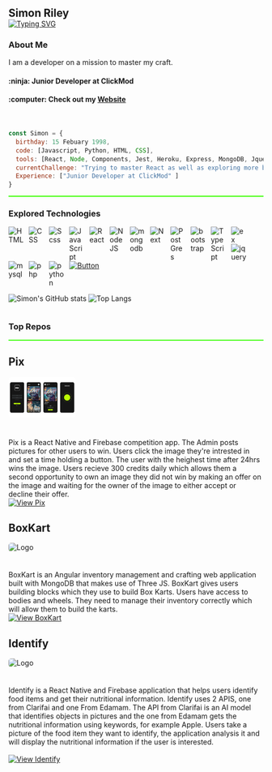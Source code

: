 <!-- HEADER SECTION -->
<h2 align="left" style="padding:0;margin:0;">Simon Riley</h2>
<a href="https://git.io/typing-svg"><img src="https://readme-typing-svg.demolab.com?font=Fira+Code&weight=600&size=32&pause=1000&color=37B4FB&center=true&vCenter=true&width=1400&lines=Software Developer" alt="Typing SVG" /></a>
</br> 

### About Me

<p align="left" > I am a developer on a mission to master my craft.  </p>

<h4 align="left" >:ninja: Junior Developer at ClickMod </h4>
<h4 align="left" >:computer: Check out my <a href="littlemenace.co.za ">Website</a></h4>

<br/>

```javascript
const Simon = {
  birthday: 15 Febuary 1998,
  code: [Javascript, Python, HTML, CSS],
  tools: [React, Node, Components, Jest, Heroku, Express, MongoDB, Jquery, Bootstrap, Scss],
  currentChallenge: "Trying to master React as well as exploring more backend technologies."
  Experience: ["Junior Developer at ClickMod" ]
}
```
<hr style="height: 
1.5px; background-color: #3AFF00;" />

### Explored Technologies

<img align="left" alt="HTML" width="30px" style="padding-right:10px;" src="https://cdn.jsdelivr.net/gh/devicons/devicon/icons/html5/html5-plain.svg" />
<img align="left" alt="CSS" width="30px" style="padding-right:10px;" src="https://cdn.jsdelivr.net/gh/devicons/devicon/icons/css3/css3-plain.svg" />
<img align="left" alt="Scss" width="30px" style="padding-right:10px;" src="https://avatars.githubusercontent.com/u/317889?v=4" />
<img align="left" alt="JavaScript" width="30px" style="padding-right:10px;" src="https://cdn.jsdelivr.net/gh/devicons/devicon/icons/javascript/javascript-plain.svg" />
<img align="left" alt="React" width="30px" style="padding-right:10px;" src="https://cdn.jsdelivr.net/gh/devicons/devicon/icons/react/react-original.svg" />
<img align="left" alt="NodeJS" width="30px" style="padding-right:10px;" src="https://cdn.jsdelivr.net/gh/devicons/devicon/icons/nodejs/nodejs-original.svg" />
<img align="left" alt="mongodb" width="30px" style="padding-right:10px;" src="https://cdn.jsdelivr.net/gh/devicons/devicon/icons/mongodb/mongodb-original.svg" />
<img align="left" alt="Next" width="30px" style="padding-right:10px;" src="https://cdn.jsdelivr.net/gh/devicons/devicon/icons/nextjs/nextjs-original.svg" />
<img align="left" alt="PostGres" width="30px" style="padding-right:10px;" src="https://cdn.jsdelivr.net/gh/devicons/devicon/icons/postgresql/postgresql-original.svg" />
<img align="left" alt="bootstrap" width="30px" style="padding-right:10px;" src="https://cdn.jsdelivr.net/gh/devicons/devicon/icons/bootstrap/bootstrap-original.svg" />
<img align="left" alt="TypeScript" width="30px" style="padding-right:10px;"  src="https://cdn.jsdelivr.net/gh/devicons/devicon/icons/typescript/typescript-original.svg" />
<img align="left" alt="ex" width="30px" style="padding-right:10px;" src="https://cdn.jsdelivr.net/gh/devicons/devicon/icons/express/express-original.svg" />
<img align="left" alt="jquery" width="30px" style="padding-right:10px;" src="https://cdn.jsdelivr.net/gh/devicons/devicon/icons/jquery/jquery-original.svg" />
<img align="left" alt="mysql" width="30px" style="padding-right:10px;" src="https://cdn.jsdelivr.net/gh/devicons/devicon/icons/mysql/mysql-original.svg" />
<img align="left" alt="php" width="30px" style="padding-right:10px;" src="https://cdn.jsdelivr.net/gh/devicons/devicon/icons/php/php-original.svg" />
<img align="left" alt="python" width="30px" style="padding-right:10px;" src="https://cdn.jsdelivr.net/gh/devicons/devicon/icons/python/python-original.svg" />
<br/>
<br/>
<br/>
<br/>
<div style="display: flex; justify-content: space-between; justify-content: flex-start; align-items:center; gap: 10px">
  <a href="https://www.linkedin.com/in/simon-riley-018640194">
    <img alt="Button" title="Liniked in" src="https://custom-icon-badges.demolab.com/badge/-My%20LinkedIn-blue?style=for-the-badge&logoColor=white&logo=repo"/>
  </a>
</div>

<br/>
<br/>

<div  style="display: flex; flex-direction: row">
  
![Simon's GitHub stats](https://github-readme-stats.vercel.app/api?username=SimonR1ley&show_icons=true&theme=shadow_blue)
![Top Langs](https://github-readme-stats.vercel.app/api/top-langs/?username=SimonR1ley&hide=php&theme=shadow_blue) 
  
</div>


<h3> Top Repos </h3>
<hr style="height: 
1.5px; background-color: #3AFF00;" />

<div style="margin-right: .25rem; margin-bottom: .5rem">
        <h2>Pix</h2>
            <img src="images/pix.png" alt="Logo" style="max-width: 100%;    
              height: 80px; margin-bottom: 20px; border-radius: 5px;">
</br>
</br>
Pix is a React Native and Firebase competition app. The Admin posts pictures for other users to win. Users click the image they're intrested in and set a time holding a button. The user with the heighest time after 24hrs wins the image. Users recieve 300 credits daily which allows them a second opportunity to own an image they did not win by making an offer on the image and waiting for the owner of the image to either accept or decline their offer.
        <div style="display: flex; justify-content: space-between">
        <a href="https://github.com/SimonR1ley/Pix">
          <img alt="View Pix" title="Open Overflow"              
              src="https://custom-icon-badges.demolab.com/badge/View%20Pix%20-red.svg?style=for-the-badge&logo=code&logoSource=feather"/>
        </a>
     </div>
  </div>

  <div style="margin-right: .25rem; margin-bottom: .5rem">
        <h2>BoxKart</h2>
        <img src="https://drive.google.com/file/d/1mLaN1PI8CNJthLnNlcc9_fdRU8ThVn_Z/view?usp=drive_link" alt="Logo" style="max-width: 100%;    
              height: 80px; margin-bottom: 20px; border-radius: 5px;">

</br>
</br>
BoxKart is an Angular inventory management and crafting web application built with MongoDB that makes use of Three JS. BoxKart gives users building blocks which they use to build Box Karts. Users have access to bodies and wheels. They need to manage their inventory correctly which will allow them to build the karts. 
        <div style="display: flex; justify-content: space-between">
        <a href="https://github.com/SimonR1ley/BoxKart">
          <img alt="View BoxKart" title="BoxKart"              
              src="https://custom-icon-badges.demolab.com/badge/View%20BoxKart%20-red.svg?style=for-the-badge&logo=code&logoSource=feather"/>
        </a>
     </div>
  </div>
    <div style="margin-right: .25rem; margin-bottom: .5rem">
        <h2>Identify</h2>
                    <img src="https://drive.google.com/file/d/1qKFB8z6LGyLCs2xi0xUIg0fSNDHPLCuQ/view?usp=drive_link" alt="Logo" style="max-width: 100%;    
              height: 70px; margin-bottom: 20px; border-radius: 5px;">
    </br>
    </br>
Identify is a React Native and Firebase application that helps users identify food items and get their nutritional information. Identify uses 2 APIS, one from Clarifai and one From Edamam. The API from Clarifai is an AI model that identifies objects in pictures and the one from Edamam gets the nutritional information using keywords, for example Apple. Users take a picture of the food item they want to identify, the application analysis it and will display the nutritional information if the user is interested.
  </br>
    </br>
  <div style="display: flex; justify-content: space-between">
        <a href="https://github.com/SmonR1ley/Identify">
          <img alt="View Identify" title="Identify"              
              src="https://custom-icon-badges.demolab.com/badge/View%20Identify%20-red.svg?style=for-the-badge&logo=code&logoSource=feather"/>
        </a>
     </div>
  </div>
  </div>
